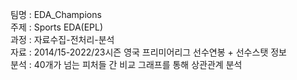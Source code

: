 팀명 : EDA_Champions <br/>
주제 : Sports EDA(EPL) <br/>
과정 : 자료수집-전처리-분석 <br/>
자료 : 2014/15-2022/23시즌 영국 프리미어리그 선수연봉 + 선수스탯 정보  <br/>
분석 : 40개가 넘는 피처들 간 비교 그래프를 통해 상관관계 분석